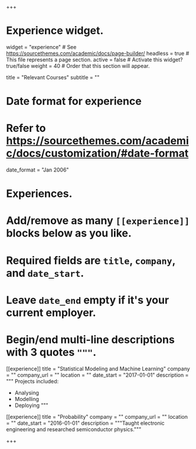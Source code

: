 +++
# Experience widget.
widget = "experience"  # See https://sourcethemes.com/academic/docs/page-builder/
headless = true  # This file represents a page section.
active = false  # Activate this widget? true/false
weight = 40  # Order that this section will appear.

title = "Relevant Courses"
subtitle = ""

# Date format for experience
#   Refer to https://sourcethemes.com/academic/docs/customization/#date-format
date_format = "Jan 2006"

# Experiences.
#   Add/remove as many `[[experience]]` blocks below as you like.
#   Required fields are `title`, `company`, and `date_start`.
#   Leave `date_end` empty if it's your current employer.
#   Begin/end multi-line descriptions with 3 quotes `"""`.
[[experience]]
  title = "Statistical Modeling and Machine Learning"
  company = ""
  company_url = ""
  location = ""
  date_start = "2017-01-01"
  description = """
  Projects included:
  
  * Analysing
  * Modelling
  * Deploying
  """

[[experience]]
  title = "Probability"
  company = ""
  company_url = ""
  location = ""
  date_start = "2016-01-01"
  description = """Taught electronic engineering and researched semiconductor physics."""

+++
